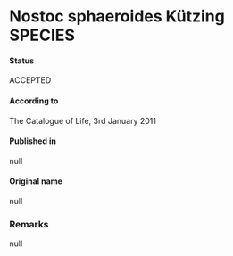 # Nostoc sphaeroides Kützing SPECIES

#### Status
ACCEPTED

#### According to
The Catalogue of Life, 3rd January 2011

#### Published in
null

#### Original name
null

### Remarks
null